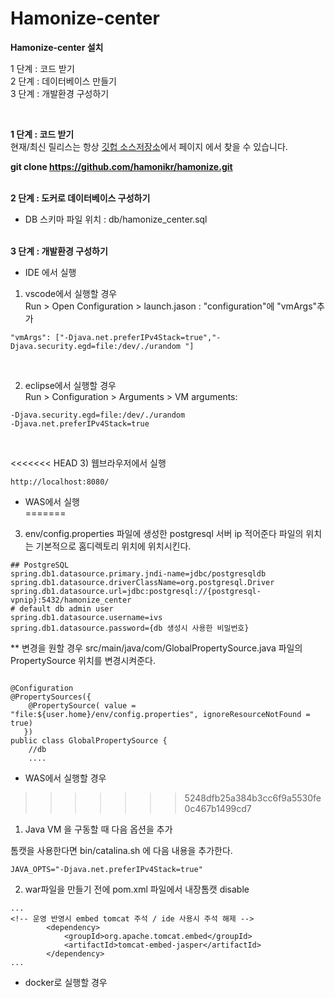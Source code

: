 # Hamonize-center

<b>Hamonize-center 설치</b>

1 단계 : 코드 받기<br>
2 단계 : 데이터베이스 만들기<br>
3 단계 : 개발환경 구성하기<br>

<br>

**1 단계 : 코드 받기**<br>
현재/최신 릴리스는 항상 [깃헙 소스저장소](https://github.com/hamonikr/hamonize)에서 페이지 에서 찾을 수 있습니다. 

<b>git clone https://github.com/hamonikr/hamonize.git </b><br><br>


**2 단계 : 도커로 데이터베이스 구성하기**<br>
- DB 스키마 파일 위치 : db/hamonize_center.sql 
<br><br> 

**3 단계 : 개발환경 구성하기**
- IDE 에서 실행<br>


1) vscode에서 실행할 경우<br>
Run > Open Configuration > launch.jason : "configuration"에 "vmArgs"추가 

```
"vmArgs": ["-Djava.net.preferIPv4Stack=true","-Djava.security.egd=file:/dev/./urandom "] 
```
<br>

2) eclipse에서 실행할 경우<br>
Run > Configuration > Arguments > VM arguments:

```
-Djava.security.egd=file:/dev/./urandom
-Djava.net.preferIPv4Stack=true
```
<br>

<<<<<<< HEAD
3) 웹브라우저에서 실행

```
http://localhost:8080/
```

- WAS에서 실행 <br>
=======
3) env/config.properties 파일에 생성한 postgresql 서버 ip 적어준다 파일의 위치는 기본적으로 홈디렉토리 위치에 위치시킨다. 
```
## PostgreSQL
spring.db1.datasource.primary.jndi-name=jdbc/postgresqldb
spring.db1.datasource.driverClassName=org.postgresql.Driver
spring.db1.datasource.url=jdbc:postgresql://{postgresql-vpnip}:5432/hamonize_center
# default db admin user
spring.db1.datasource.username=ivs
spring.db1.datasource.password={db 생성시 사용한 비밀번호}

```
** 변경을 원할 경우 src/main/java/com/GlobalPropertySource.java 파일의 PropertySource 위치를 변경시켜준다.
```

@Configuration
@PropertySources({
    @PropertySource( value = "file:${user.home}/env/config.properties", ignoreResourceNotFound = true)
   })
public class GlobalPropertySource {
    //db
    ....
```


- WAS에서 실행할 경우 <br>
>>>>>>> 5248dfb25a384b3cc6f9a5530fe0c467b1499cd7

1) Java VM 을 구동할 때 다음 옵션을 추가

톰캣을 사용한다면 bin/catalina.sh 에 다음 내용을 추가한다.

```
JAVA_OPTS="-Djava.net.preferIPv4Stack=true"
```
2) war파일을 만들기 전에 pom.xml 파일에서 내장톰캣 disable

```
...
<!-- 운영 반영시 embed tomcat 주석 / ide 사용시 주석 해제 -->
		<dependency>
			<groupId>org.apache.tomcat.embed</groupId>
			<artifactId>tomcat-embed-jasper</artifactId>
		</dependency>
...		
```



- docker로 실행할 경우<br>
```
```

